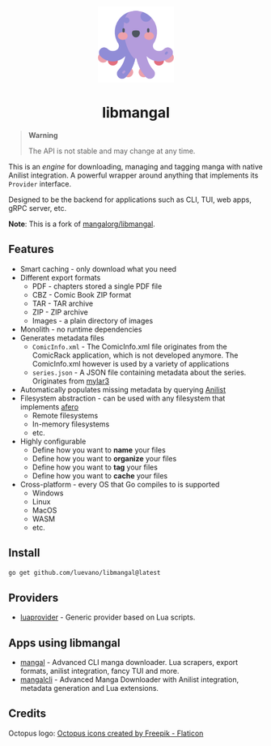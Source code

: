 <div align="center">
  <img width="150px" alt="logo depicting a cartoon octopus" src="octopus.png">
  <h1>libmangal</h1>
</div>

> **Warning**
> 
> The API is not stable and may change at any time.

This is an *engine* for downloading, managing and tagging manga with native Anilist integration. A powerful wrapper around anything that implements its `Provider` interface.

Designed to be the backend for applications such as CLI, TUI, web apps, gRPC server, etc.

**Note**: This is a fork of [mangalorg/libmangal](https://github.com/mangalorg/libmangal).

## Features

- Smart caching - only download what you need
- Different export formats
  - PDF - chapters stored a single PDF file
  - CBZ - Comic Book ZIP format
  - TAR - TAR archive
  - ZIP - ZIP archive
  - Images - a plain directory of images
- Monolith - no runtime dependencies
- Generates metadata files
  - `ComicInfo.xml` - The ComicInfo.xml file originates from the ComicRack application, which is not developed anymore. The ComicInfo.xml however is used by a variety of applications
  - `series.json` - A JSON file containing metadata about the series. Originates from [mylar3](https://github.com/mylar3/mylar3)
- Automatically populates missing metadata by querying [Anilist](https://anilist.co)
- Filesystem abstraction - can be used with any filesystem that implements [afero](https://github.com/spf13/afero)
    - Remote filesystems
    - In-memory filesystems
    - etc.
- Highly configurable
    - Define how you want to **name** your files
    - Define how you want to **organize** your files
    - Define how you want to **tag** your files
    - Define how you want to **cache** your files
- Cross-platform - every OS that Go compiles to is supported
    - Windows
    - Linux
    - MacOS
    - WASM
    - etc.

## Install

```bash
go get github.com/luevano/libmangal@latest
```

## Providers

- [luaprovider](https://github.com/luevano/luaprovider) - Generic provider based on Lua scripts.

## Apps using libmangal

- [mangal](https://github.com/luevano/mangal) - Advanced CLI manga downloader. Lua scrapers, export formats, anilist integration, fancy TUI and more.
- [mangalcli](https://github.com/mangalorg/mangalcli) - Advanced Manga Downloader with Anilist integration, metadata generation and Lua extensions.

## Credits

Octopus logo: [Octopus icons created by Freepik - Flaticon](https://www.flaticon.com/free-icons/octopus "octopus icons")
